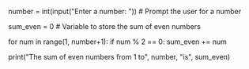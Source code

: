 number = int(input("Enter a number: "))  # Prompt the user for a number

sum_even = 0  # Variable to store the sum of even numbers

for num in range(1, number+1):
    if num % 2 == 0:
        sum_even += num

print("The sum of even numbers from 1 to", number, "is", sum_even)

